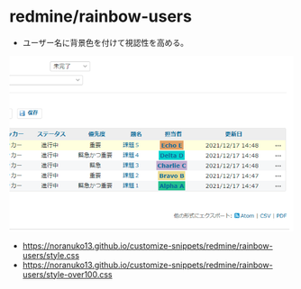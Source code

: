 # redmine/rainbow-users

- ユーザー名に背景色を付けて視認性を高める。

![Image](image.png)

- <https://noranuko13.github.io/customize-snippets/redmine/rainbow-users/style.css>
- <https://noranuko13.github.io/customize-snippets/redmine/rainbow-users/style-over100.css>
